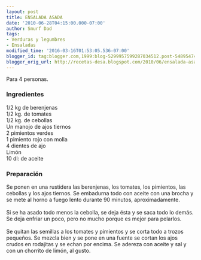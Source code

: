 ```yaml
---
layout: post
title: ENSALADA ASADA
date: '2010-06-28T04:15:00.000-07:00'
author: Smurf Dad
tags:
- Verduras y legumbres
- Ensaladas
modified_time: '2016-03-16T01:53:05.536-07:00'
blogger_id: tag:blogger.com,1999:blog-5299957599287034512.post-5489547451768319219
blogger_orig_url: http://recetas-desa.blogspot.com/2010/06/ensalada-asada.html
---
```


Para 4 personas.<br /><h3>Ingredientes</h3>1/2 kg de berenjenas<br />1/2 kg. de tomates<br />1/2 kg. de cebollas<br />Un manojo de ajos tiernos<br />2 pimientos verdes<br />1 pimiento rojo con molla<br />4 dientes de ajo<br />Limón<br />10 dl: de aceite<br /><h3>Preparación</h3>Se ponen en una rustidera las berenjenas, los tomates, los pimientos, las cebollas y los ajos tiernos. Se embadurna todo con aceite con una brocha y se mete al horno a fuego lento durante 90 minutos, aproximadamente.<br /><br />Si se ha asado todo menos la cebolla, se deja ésta y se saca todo lo demás. Se deja enfriar un poco, pero no mucho porque es mejor para pelarlos.<br /><br />Se quitan las semillas a los tomates y pimientos y se corta todo a trozos pequeños. Se mezcla bien y se pone en una fuente se cortan los ajos crudos en rodajitas y se echan por encima. Se adereza con aceite y sal y con un chorrito de limón, al gusto.